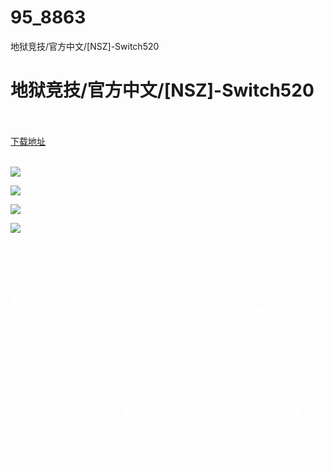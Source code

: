 # 95_8863
地狱竞技/官方中文/[NSZ]-Switch520
# 地狱竞技/官方中文/[NSZ]-Switch520
 <br/></br>
[下载地址](https://www.switch520.cc/article/8863 "下载地址")
<br/></br>

<p><span style="color: #ffffff;"><strong><img src="https://www.switch520.cc/muke_img/upload_art_editor_20210103-1_a5c95d0d6431d3c9e39ff814f48678c4.jpg"></strong></span></p>
<p><span style="color: #ffffff;"><strong><img src="https://www.switch520.cc/muke_img/upload_art_editor_20210103-1_a43e0279423a67549eb2a0dbc91fec2b.jpg"></strong></span></p>
<p><span style="color: #ffffff;"><strong><img src="https://www.switch520.cc/muke_img/upload_art_editor_20210103-1_e60552b491b5e6bbb1891a321cfe982e.jpg"></strong></span></p>
<p><span style="color: #ffffff;"><strong><img src="https://www.switch520.cc/muke_img/upload_art_editor_20210103-1_3a5e39cd8ea36a2d325adfe9aaa1a23d.jpg"></strong></span></p>
<p><span style="color: #ffffff;"><strong>&nbsp;</strong></span></p>
<p>&nbsp;</p>
<p><span style="color: #ffffff;"><strong>地狱竞技一款很多玩家都会喜欢的多人竞技策略作战游戏，极其有趣的互动玩法，每个小伙伴都可以在这里轻松组队，再也不会是一人的游戏，这样一来带来的欢乐也会更多一些，如果你要想加入，那就前往战场进行挑战吧，全新的地图，全新的玩法，一定会让所有人都爱不释手的，现在就开始挑战吧。</strong></span><br>
<span style="color: #ffffff;"><strong>1.每次战斗都是迅速匹配队友的，不会有很长时间的等待，带来更好的游戏体验；</strong></span><br>
<span style="color: #ffffff;"><strong>2.有很多小小英雄的角色你可以选择，他们的作战方式都不一样，合适自己的最好；</strong></span><br>
<span style="color: #ffffff;"><strong>3.五名玩家，要一起协同配这才是最关键的，战胜队友，将其统统淘汰获得胜利。</strong></span><br>
<span style="color: #ffffff;"><strong>【游戏亮点】</strong></span><br>
<span style="color: #ffffff;"><strong>竞技挑战但就是你的实力，所有你在游戏的时候，一定要全力以赴，才能收获成功的；武器的使用玩家们一定，做到灵活一些，这样的话，就不会感觉到枯燥，乏味的。</strong></span></p>
<p><span style="color: #ffffff;"><strong>游戏的画风，看起来还是很不错的，让玩家们都能很轻松的融入，在这里感受无限的欢乐。</strong></span></p>
<p><span style="color: #ffffff;"><strong>&nbsp;</strong></span></p>
